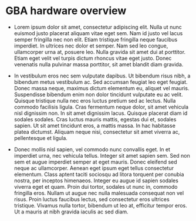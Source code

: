 # GBA hardware overview

- Lorem ipsum dolor sit amet, consectetur adipiscing elit. Nulla ut nunc euismod justo placerat aliquam vitae eget sem. Nam id justo vel lacus semper fringilla nec non elit. Etiam tristique fringilla neque faucibus imperdiet. In ultrices nec dolor et semper. Nam sed leo congue, ullamcorper urna at, posuere leo. Nulla gravida sit amet dui at porttitor. Etiam eget velit vel turpis dictum rhoncus vitae eget justo. Donec venenatis nulla pulvinar massa porttitor, sit amet blandit diam gravida.

- In vestibulum eros nec sem vulputate dapibus. Ut bibendum risus nibh, a bibendum metus vestibulum ac. Sed accumsan feugiat leo eget feugiat. Donec massa neque, maximus dictum elementum eu, aliquet vel mauris. Suspendisse bibendum enim non dolor tincidunt vulputate eu ac velit. Quisque tristique nulla nec eros luctus pretium sed ac lectus. Nulla commodo facilisis ligula. Cras fermentum neque dolor, sit amet vehicula nisl dignissim non. In sit amet dignissim lacus. Quisque placerat diam id sodales sodales. Cras luctus mauris mattis, egestas dui et, sodales sapien. Ut sit amet tincidunt eros, a mattis massa. In hac habitasse platea dictumst. Aliquam neque nisi, consectetur sit amet viverra ac, pellentesque et ligula.
  
- Donec mollis nisl sapien, vel commodo nunc convallis eget. In et imperdiet urna, nec vehicula tellus. Integer sit amet sapien sem. Sed non sem et augue imperdiet semper at eget mauris. Donec eleifend sed neque ac ullamcorper. Aenean eget ipsum eget tellus consectetur elementum. Class aptent taciti sociosqu ad litora torquent per conubia nostra, per inceptos himenaeos. Integer eu augue id sapien sodales viverra eget et quam. Proin dui tortor, sodales ut nunc in, commodo fringilla eros. Nullam ut augue nec nulla malesuada consequat non vel risus. Proin luctus faucibus lectus, sed consectetur eros ultrices tristique. Vivamus nulla tortor, bibendum ut leo at, efficitur tempor eros. Ut a mauris at nibh gravida iaculis ac sed diam.